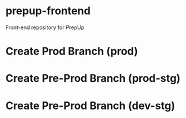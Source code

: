 # prepup-frontend

Front-end repository for PrepUp

# Create Prod Branch (prod)

# Create Pre-Prod Branch (prod-stg)

# Create Pre-Prod Branch (dev-stg)
